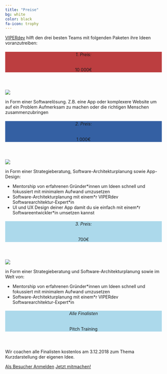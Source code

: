 ```yaml
---
title: "Preise"
bg: white
color: black
fa-icon: trophy
---
```

<div class="smalltextbox">
<p><a href="https://viperdev.io/">VIPERdev</a> hilft den drei besten Teams mit folgenden Paketen ihre Ideen voranzutreiben:</p>
</div>
<div class="pricebox">
  <header style="background-color: #bc3e40;"><h6>1. Preis:</h6><span>10 000€</span></header>
  <img src="/img/firstprize.png">
  <p> in Form einer Softwarelösung. Z.B. eine App oder komplexere Website um auf ein Problem Aufmerksam zu machen oder die richtigen Menschen zusammenzubringen</p>
</div>

<div class="pricebox">
  <header style="background-color: #3460a3;"><h6>2. Preis:</h6><span>1 000€</span></header>
  <img src="/img/secondprize.png">
  <p> in Form einer Strategieberatung, Software-Architekturplanung sowie App-Design:
  <ul class="a">
  <li> Mentorship von erfahrenen Gründer*innen um Ideen schnell und fokussiert mit minimalem Aufwand umzusetzen</li>
  <li> Software-Architekturplanung mit einem*r VIPERdev Softwarearchitektur-Expert*in</li>
  <li> UI und UX Design deiner App damit du sie einfach mit einem*r Softwareentwickler*in umsetzen kannst</li></ul></p>
</div>

<div class="pricebox">
  <header style="background-color: #ACD9EB;"><h6>3. Preis:</h6><span>700€</span></header>
  <img src="/img/thirdprize.png">
  <p> in Form einer Strategieberatung und Software-Architekturplanung sowie im Welt von:
  <ul class="a">
  <li> Mentorship von erfahrenen Gründer*innen um Ideen schnell und fokussiert mit minimalem Aufwand umzusetzen</li>
  <li>Software-Architekturplanung mit einem*r VIPERdev Softwarearchitektur-Expert*in</li></ul></p>
</div>

<div class="pricebox">
  <header style="background-color: #ACD9EB;"><h6>Alle Finalisten</h6><span>Pitch Training</span></header>
  <p>Wir coachen alle Finalisten kostenlos am 3.12.2018 zum Thema Kurzdarstellung der eigenen Idee.</p>
</div>

<div class="smalltextbox">
<a href="https://www.eventbrite.de/e/nikolauspitch-tickets-51460197837" class="button">Als Besucher Anmelden</a>
<a class="button" href="https://sils1.typeform.com/to/TsR3Vv" data-mode="popup" data-submit-close-delay="5" target="_blank">Jetzt mitmachen!</a> <script> (function() { var qs,js,q,s,d=document, gi=d.getElementById, ce=d.createElement, gt=d.getElementsByTagName, id="typef_orm_share", b="https://embed.typeform.com/"; if(!gi.call(d,id)){ js=ce.call(d,"script"); js.id=id; js.src=b+"embed.js"; q=gt.call(d,"script")[0]; q.parentNode.insertBefore(js,q) } })() </script>
</div>
